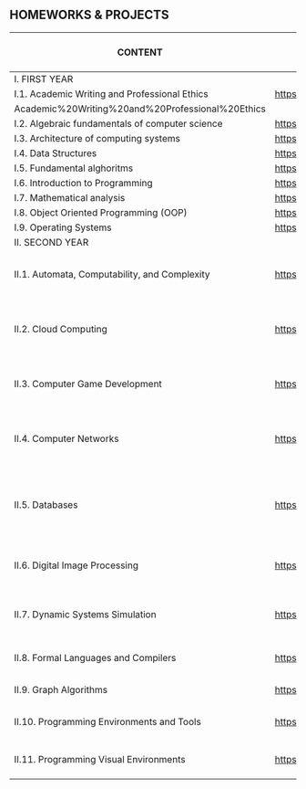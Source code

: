 HOMEWORKS & PROJECTS 
---------------------------------------------------------

|    CONTENT    |    LINK       | DESCRIPTION | PROGRAMMING LANGUAGE AND TOOLS|
|---------------|---------------|-------------|----------|
| I. FIRST YEAR |                                        |
| I.1. Academic Writing and Professional Ethics|https://github.com/ralu2022/Faculty/tree/deac0ddaa06cb44f8423f8fd1f4edd0ff30f8b75/
Academic%20Writing%20and%20Professional%20Ethics| |-|
| I.2. Algebraic fundamentals of computer science|https://github.com/ralu2022/Faculty/tree/deac0ddaa06cb44f8423f8fd1f4edd0ff30f8b75/Algebraic%20fundamentals%20of%20computer%20science | |-| 
| I.3. Architecture of computing systems|https://github.com/ralu2022/Faculty/tree/deac0ddaa06cb44f8423f8fd1f4edd0ff30f8b75/Architecture%20of%20computing%20systems | |-|
| I.4. Data Structures|https://github.com/ralu2022/Faculty/tree/deac0ddaa06cb44f8423f8fd1f4edd0ff30f8b75/Data%20Structures| |C++|
| I.5. Fundamental alghoritms|https://github.com/ralu2022/Faculty/tree/deac0ddaa06cb44f8423f8fd1f4edd0ff30f8b75/Fundamental%20Alghoritms| |C++|
| I.6. Introduction to Programming|https://github.com/ralu2022/Faculty/tree/deac0ddaa06cb44f8423f8fd1f4edd0ff30f8b75/Introduction%20to%20Programming| |C|            
| I.7. Mathematical analysis|https://github.com/ralu2022/Faculty/tree/deac0ddaa06cb44f8423f8fd1f4edd0ff30f8b75/Mathematical%20analysis| |-|
| I.8. Object Oriented Programming (OOP)|https://github.com/ralu2022/Faculty/tree/deac0ddaa06cb44f8423f8fd1f4edd0ff30f8b75/Object%20Oriented%20Programming%20(OOP)| |C++|
| I.9. Operating Systems|https://github.com/ralu2022/Faculty/tree/deac0ddaa06cb44f8423f8fd1f4edd0ff30f8b75/Operating%20Systems| |-|
| II. SECOND YEAR |                                        |
| II.1. Automata, Computability, and Complexity|https://github.com/ralu2022/Faculty/tree/2266200c55a6b1f01d9ad8fcbf12001c44a2f22f/Automata%2C%20Computability%2C%20and%20Complexity|Deep dive into genetic and nature based algorithms|C++|
| II.2. Cloud Computing|https://github.com/ralu2022/Faculty/tree/2266200c55a6b1f01d9ad8fcbf12001c44a2f22f/Cloud%20Computing|Konwledgment about IAAS, PAAS, SAAS and Google Cloud Platform|-|
| II.3. Computer Game Development|https://github.com/ralu2022/Faculty/tree/2266200c55a6b1f01d9ad8fcbf12001c44a2f22f/Computer%20Game%20Development|Basic learning about game programming in Java|Greenfoot,Scratch|
| II.4. Computer Networks|https://github.com/ralu2022/Faculty/tree/2266200c55a6b1f01d9ad8fcbf12001c44a2f22f/Computer%20Networks|Basic knowledge about computer networks|C++, Java|
| II.5. Databases| https://github.com/ralu2022/Faculty/tree/2266200c55a6b1f01d9ad8fcbf12001c44a2f22f/Databases|CRUD operations on databases, including data manipulation functions|Sql, MySQL|
| II.6. Digital Image Processing|https://github.com/ralu2022/Faculty/tree/2266200c55a6b1f01d9ad8fcbf12001c44a2f22f/Digital%20Image%20Processing|Algorithms design for image processing|C#|
| II.7. Dynamic Systems Simulation|https://github.com/ralu2022/Faculty/tree/2266200c55a6b1f01d9ad8fcbf12001c44a2f22f/Dynamic%20Systems%20Simulation|Differential equations solved in Python|Python, Jupiter|
| II.8. Formal Languages and Compilers|https://github.com/ralu2022/Faculty/tree/2266200c55a6b1f01d9ad8fcbf12001c44a2f22f/Formal%20Languages%20and%20Compilers|Finite automata, regex|C++|
| II.9. Graph Algorithms|https://github.com/ralu2022/Faculty/tree/2266200c55a6b1f01d9ad8fcbf12001c44a2f22f/Graph%20Algorithms|Graph theory and algorithms|C++|
| II.10. Programming Environments and Tools|https://github.com/ralu2022/Faculty/tree/2266200c55a6b1f01d9ad8fcbf12001c44a2f22f/Programming%20Environments%20and%20Tools|Java programming, key concepts|Java, Eclipse|
| II.11. Programming Visual Environments|https://github.com/ralu2022/Faculty/tree/2266200c55a6b1f01d9ad8fcbf12001c44a2f22f/Programming%20Visual%20Environments|CSharp - syntax| C#, SQL Server Management Studio|

